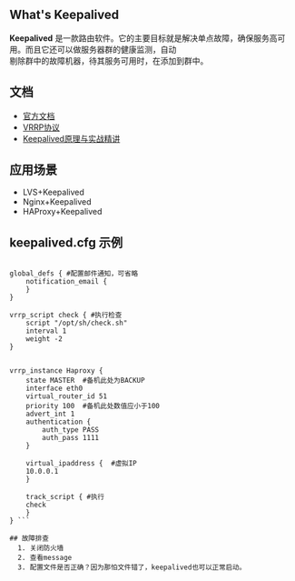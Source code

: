 ## What's Keepalived
  **Keepalived** 是一款路由软件。它的主要目标就是解决单点故障，确保服务高可用。而且它还可以做服务器群的健康监测，自动  
剔除群中的故障机器，待其服务可用时，在添加到群中。

## 文档
  * [官方文档](http://www.keepalived.org/documentation.html)  
  * [VRRP协议](http://bbs.nanjimao.com/thread-790-1-1.html)  
  * [Keepalived原理与实战精讲](http://bbs.nanjimao.com/thread-845-1-1.html)  

## 应用场景
  * LVS+Keepalived
  * Nginx+Keepalived
  * HAProxy+Keepalived

## keepalived.cfg 示例
```! Configuration File for keepalived

global_defs { #配置邮件通知，可省略
	notification_email {
	}	
}

vrrp_script check { #执行检查
	script "/opt/sh/check.sh"
	interval 1
	weight -2
}


vrrp_instance Haproxy {
    state MASTER  #备机此处为BACKUP
    interface eth0
    virtual_router_id 51
    priority 100  #备机此处数值应小于100 
    advert_int 1
    authentication {
        auth_type PASS
        auth_pass 1111
    }

    virtual_ipaddress {  #虚拟IP
	10.0.0.1  
    }

    track_script { #执行
	check
    }
} ```

## 故障排查
  1. 关闭防火墙
  2. 查看message
  3. 配置文件是否正确？因为那怕文件错了，keepalived也可以正常启动。
  


  


